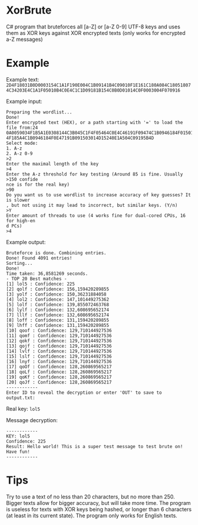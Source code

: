# XorBrute

C# program that bruteforces all [a-Z] or [a-Z 0-9] UTF-8 keys and uses them as XOR keys against XOR encrypted texts (only works for encrypted a-Z messages)

# Example

Example text: `2D4F18031B0D0003154C1A1F190E004C1B09141B4C09010F1E161C180A084C180518074C34203E4C1A1F05010B4C0E4C1C1D09181B154C0B0D01014C0F0003004F070916`

Example input:
```
Preparing the wordlist...
Done!
Enter encrypted text (HEX), or a path starting with '=' to load the file from:24
0A0059034F1B5A1E0308144C3B045C1F4F05464C0E4C46191F09474C1B0946184F01501F1C0D5209
4F185A4C1B0946184F0E47191B091503014D15240E1A504C09195B4D
Select mode:
1. A-z
2. A-z 0-9
>2
Enter the maximal length of the key
>4
Enter the A-z threshold for key testing (Around 85 is fine. Usually >150 confide
nce is for the real key)
>90
Do you want us to use wordlist to increase accuracy of key guesses? It is slower
, but not using it may lead to incorrect, but similar keys. (Y/n)
>Y
Enter amount of threads to use (4 works fine for dual-cored CPUs, 16 for high-en
d PCs)
>4
```

Example output:
```
Bruteforce is done. Combining entries.
Done! Found 4091 entries!
Sorting...
Done!
Time taken: 36,8581269 seconds.
- TOP 20 Best matches -
[1] lol5 : Confidence: 225
[2] qolf : Confidence: 156,159420289855
[3] yolf : Confidence: 150,36231884058
[4] lol2 : Confidence: 147,101449275362
[5] lolf : Confidence: 139,855072463768
[6] lylf : Confidence: 132,608695652174
[7] lllf : Confidence: 132,608695652174
[8] loff : Confidence: 131,159420289855
[9] lhff : Confidence: 131,159420289855
[10] qoof : Confidence: 129,710144927536
[11] qomf : Confidence: 129,710144927536
[12] qokf : Confidence: 129,710144927536
[13] qojf : Confidence: 129,710144927536
[14] lvlf : Confidence: 129,710144927536
[15] lslf : Confidence: 129,710144927536
[16] lnyf : Confidence: 129,710144927536
[17] qoOf : Confidence: 128,260869565217
[18] qoLf : Confidence: 128,260869565217
[19] qoKf : Confidence: 128,260869565217
[20] qoJf : Confidence: 128,260869565217
------------
Enter ID to reveal the decryption or enter 'OUT' to save to output.txt:
```

Real key: `lol5`

Message decryption: 
```
------------
KEY: lol5
Confidence: 225
Result: Hello world! This is a super test message to test brute on! Have fun!
------------
```

# Tips

Try to use a text of no less than 20 characters, but no more than 250. Bigger texts allow for bigger accuracy, but will take more time. The program is useless for texts with XOR keys being hashed, or longer than 6 characters (at least in its current state). The program only works for English texts.